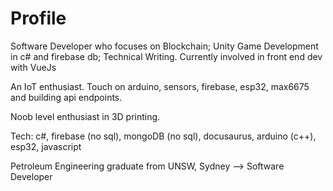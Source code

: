 # Profile

Software Developer who focuses on Blockchain; Unity Game Development in c# and firebase db; Technical Writing. Currently involved in front end dev with VueJs

An IoT enthusiast. Touch on arduino, sensors, firebase, esp32, max6675 and building api endpoints.

Noob level enthusiast in 3D printing.

Tech: c#, firebase (no sql), mongoDB (no sql), docusaurus, arduino (c++), esp32, javascript

Petroleum Engineering graduate from UNSW, Sydney --> Software Developer
